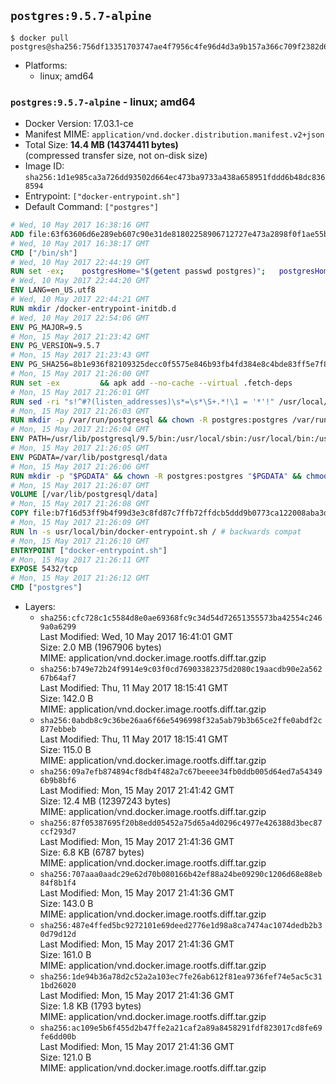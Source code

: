 ## `postgres:9.5.7-alpine`

```console
$ docker pull postgres@sha256:756df13351703747ae4f7956c4fe96d4d3a9b157a366c709f2382d65e7e4c9e7
```

-	Platforms:
	-	linux; amd64

### `postgres:9.5.7-alpine` - linux; amd64

-	Docker Version: 17.03.1-ce
-	Manifest MIME: `application/vnd.docker.distribution.manifest.v2+json`
-	Total Size: **14.4 MB (14374411 bytes)**  
	(compressed transfer size, not on-disk size)
-	Image ID: `sha256:1d1e985ca3a726dd93502d664ec473ba9733a438a658951fddd6b48dc8368594`
-	Entrypoint: `["docker-entrypoint.sh"]`
-	Default Command: `["postgres"]`

```dockerfile
# Wed, 10 May 2017 16:38:16 GMT
ADD file:63f63606d6e289eb607c90e31de81802258906712727e473a2898f0f1ae55bb5 in / 
# Wed, 10 May 2017 16:38:17 GMT
CMD ["/bin/sh"]
# Wed, 10 May 2017 22:44:19 GMT
RUN set -ex; 	postgresHome="$(getent passwd postgres)"; 	postgresHome="$(echo "$postgresHome" | cut -d: -f6)"; 	[ "$postgresHome" = '/var/lib/postgresql' ]; 	mkdir -p "$postgresHome"; 	chown -R postgres:postgres "$postgresHome"
# Wed, 10 May 2017 22:44:20 GMT
ENV LANG=en_US.utf8
# Wed, 10 May 2017 22:44:21 GMT
RUN mkdir /docker-entrypoint-initdb.d
# Wed, 10 May 2017 22:54:06 GMT
ENV PG_MAJOR=9.5
# Mon, 15 May 2017 21:23:42 GMT
ENV PG_VERSION=9.5.7
# Mon, 15 May 2017 21:23:43 GMT
ENV PG_SHA256=8b1e936f82109325decc0f5575e846b93fb4fd384e8c4bde83ff5e7f87fc6cad
# Mon, 15 May 2017 21:26:00 GMT
RUN set -ex 		&& apk add --no-cache --virtual .fetch-deps 		ca-certificates 		openssl 		tar 		&& wget -O postgresql.tar.bz2 "https://ftp.postgresql.org/pub/source/v$PG_VERSION/postgresql-$PG_VERSION.tar.bz2" 	&& echo "$PG_SHA256 *postgresql.tar.bz2" | sha256sum -c - 	&& mkdir -p /usr/src/postgresql 	&& tar 		--extract 		--file postgresql.tar.bz2 		--directory /usr/src/postgresql 		--strip-components 1 	&& rm postgresql.tar.bz2 		&& apk add --no-cache --virtual .build-deps 		bison 		coreutils 		dpkg-dev dpkg 		flex 		gcc 		libc-dev 		libedit-dev 		libxml2-dev 		libxslt-dev 		make 		openssl-dev 		perl 		util-linux-dev 		zlib-dev 		&& cd /usr/src/postgresql 	&& awk '$1 == "#define" && $2 == "DEFAULT_PGSOCKET_DIR" && $3 == "\"/tmp\"" { $3 = "\"/var/run/postgresql\""; print; next } { print }' src/include/pg_config_manual.h > src/include/pg_config_manual.h.new 	&& grep '/var/run/postgresql' src/include/pg_config_manual.h.new 	&& mv src/include/pg_config_manual.h.new src/include/pg_config_manual.h 	&& gnuArch="$(dpkg-architecture --query DEB_BUILD_GNU_TYPE)" 	&& wget -O config/config.guess "http://git.savannah.gnu.org/gitweb/?p=config.git;a=blob_plain;f=config.guess;hb=HEAD" 	&& wget -O config/config.sub "http://git.savannah.gnu.org/gitweb/?p=config.git;a=blob_plain;f=config.sub;hb=HEAD" 	&& ./configure 		--build="$gnuArch" 		--enable-integer-datetimes 		--enable-thread-safety 		--enable-tap-tests 		--disable-rpath 		--with-uuid=e2fs 		--with-gnu-ld 		--with-pgport=5432 		--with-system-tzdata=/usr/share/zoneinfo 		--prefix=/usr/local 		--with-includes=/usr/local/include 		--with-libraries=/usr/local/lib 				--with-openssl 		--with-libxml 		--with-libxslt 	&& make -j "$(nproc)" world 	&& make install-world 	&& make -C contrib install 		&& runDeps="$( 		scanelf --needed --nobanner --recursive /usr/local 			| awk '{ gsub(/,/, "\nso:", $2); print "so:" $2 }' 			| sort -u 			| xargs -r apk info --installed 			| sort -u 	)" 	&& apk add --no-cache --virtual .postgresql-rundeps 		$runDeps 		bash 		su-exec 		tzdata 	&& apk del .fetch-deps .build-deps 	&& cd / 	&& rm -rf 		/usr/src/postgresql 		/usr/local/share/doc 		/usr/local/share/man 	&& find /usr/local -name '*.a' -delete
# Mon, 15 May 2017 21:26:01 GMT
RUN sed -ri "s!^#?(listen_addresses)\s*=\s*\S+.*!\1 = '*'!" /usr/local/share/postgresql/postgresql.conf.sample
# Mon, 15 May 2017 21:26:03 GMT
RUN mkdir -p /var/run/postgresql && chown -R postgres:postgres /var/run/postgresql && chmod g+s /var/run/postgresql
# Mon, 15 May 2017 21:26:04 GMT
ENV PATH=/usr/lib/postgresql/9.5/bin:/usr/local/sbin:/usr/local/bin:/usr/sbin:/usr/bin:/sbin:/bin
# Mon, 15 May 2017 21:26:05 GMT
ENV PGDATA=/var/lib/postgresql/data
# Mon, 15 May 2017 21:26:06 GMT
RUN mkdir -p "$PGDATA" && chown -R postgres:postgres "$PGDATA" && chmod 777 "$PGDATA" # this 777 will be replaced by 700 at runtime (allows semi-arbitrary "--user" values)
# Mon, 15 May 2017 21:26:07 GMT
VOLUME [/var/lib/postgresql/data]
# Mon, 15 May 2017 21:26:08 GMT
COPY file:b7f16d53ff9b4f99d3e3c8fd87c7ffb72ffdcb5ddd9b0773ca122008aba3de5d in /usr/local/bin/ 
# Mon, 15 May 2017 21:26:09 GMT
RUN ln -s usr/local/bin/docker-entrypoint.sh / # backwards compat
# Mon, 15 May 2017 21:26:10 GMT
ENTRYPOINT ["docker-entrypoint.sh"]
# Mon, 15 May 2017 21:26:11 GMT
EXPOSE 5432/tcp
# Mon, 15 May 2017 21:26:12 GMT
CMD ["postgres"]
```

-	Layers:
	-	`sha256:cfc728c1c5584d8e0ae69368fc9c34d54d72651355573ba42554c2469a0a6299`  
		Last Modified: Wed, 10 May 2017 16:41:01 GMT  
		Size: 2.0 MB (1967906 bytes)  
		MIME: application/vnd.docker.image.rootfs.diff.tar.gzip
	-	`sha256:b749e72b24f9914e9c03f0cd76903382375d2080c19aacdb90e2a56267b64af7`  
		Last Modified: Thu, 11 May 2017 18:15:41 GMT  
		Size: 142.0 B  
		MIME: application/vnd.docker.image.rootfs.diff.tar.gzip
	-	`sha256:0abdb8c9c36be26aa6f66e5496998f32a5ab79b3b65ce2ffe0abdf2c877ebbeb`  
		Last Modified: Thu, 11 May 2017 18:15:41 GMT  
		Size: 115.0 B  
		MIME: application/vnd.docker.image.rootfs.diff.tar.gzip
	-	`sha256:09a7efb874894cf8db4f482a7c67beeee34fb0ddb005d64ed7a543496b9b8bf6`  
		Last Modified: Mon, 15 May 2017 21:41:42 GMT  
		Size: 12.4 MB (12397243 bytes)  
		MIME: application/vnd.docker.image.rootfs.diff.tar.gzip
	-	`sha256:87f05387695f20b8edd05452a75d65a4d0296c4977e426388d3bec87ccf293d7`  
		Last Modified: Mon, 15 May 2017 21:41:36 GMT  
		Size: 6.8 KB (6787 bytes)  
		MIME: application/vnd.docker.image.rootfs.diff.tar.gzip
	-	`sha256:707aaa0aadc29e62d70b080166b42ef88a24be09290c1206d68e88eb84f8b1f4`  
		Last Modified: Mon, 15 May 2017 21:41:36 GMT  
		Size: 143.0 B  
		MIME: application/vnd.docker.image.rootfs.diff.tar.gzip
	-	`sha256:487e4ffed5bc9272101e69deed2776e1d98a8ca7474ac1074dedb2b30d79d12d`  
		Last Modified: Mon, 15 May 2017 21:41:36 GMT  
		Size: 161.0 B  
		MIME: application/vnd.docker.image.rootfs.diff.tar.gzip
	-	`sha256:1de94b36a78d2c52a2a103ec7fe26ab612f81ea9736fef74e5ac5c311bd26020`  
		Last Modified: Mon, 15 May 2017 21:41:36 GMT  
		Size: 1.8 KB (1793 bytes)  
		MIME: application/vnd.docker.image.rootfs.diff.tar.gzip
	-	`sha256:ac109e5b6f455d2b47ffe2a21caf2a89a8458291fdf823017cd8fe69fe6dd00b`  
		Last Modified: Mon, 15 May 2017 21:41:36 GMT  
		Size: 121.0 B  
		MIME: application/vnd.docker.image.rootfs.diff.tar.gzip
